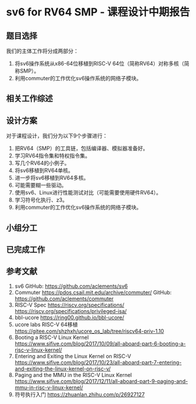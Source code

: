 # sv6 for RV64 SMP - 课程设计中期报告

## 题目选择

我们的主体工作将分成两部分：

1.  将sv6操作系统从x86-64位移植到RISC-V 64位（简称RV64）对称多核（简称SMP）。
2.  利用commuter的工作优化sv6操作系统的网络子模块。

## 相关工作综述

## 设计方案

对于课程设计，我们分为以下9个步骤进行：

1. 把RV64（SMP）的工具链，包括编译器、模拟器准备好。
2. 学习RV64指令集和特权指令集。
3. 写几个RV64的小例子。
4. 将sv6移植到RV64单核。
5. 进一步将sv6移植到RV64多核。
6. 可能需要糊一些驱动。
7. 使用sv6、Linux进行性能测试对比（可能需要使用硬件RV64）。
8. 学习符号化执行、z3。
9. 利用commuter的工作优化sv6操作系统的网络子模块。

## 小组分工

## 已完成工作

## 参考文献

1. sv6
  GitHub: https://github.com/aclements/sv6
2. Commuter
  https://pdos.csail.mit.edu/archive/commuter/
  GitHub: https://github.com/aclements/commuter
3. RISC-V Spec
  https://riscv.org/specifications/
  https://riscv.org/specifications/privileged-isa/
4. bbl-ucore
  https://ring00.github.io/bbl-ucore/
5. ucore labs RISC-V 64移植
  https://gitee.com/shzhxh/ucore_os_lab/tree/riscv64-priv-1.10
6. Booting a RISC-V Linux Kernel
  https://www.sifive.com/blog/2017/10/09/all-aboard-part-6-booting-a-risc-v-linux-kernel/
7. Entering and Exiting the Linux Kernel on RISC-V
  https://www.sifive.com/blog/2017/10/23/all-aboard-part-7-entering-and-exiting-the-linux-kernel-on-risc-v/
8. Paging and the MMU in the RISC-V Linux Kernel
  https://www.sifive.com/blog/2017/12/11/all-aboard-part-9-paging-and-mmu-in-risc-v-linux-kernel/
9. 符号执行入门
  https://zhuanlan.zhihu.com/p/26927127

